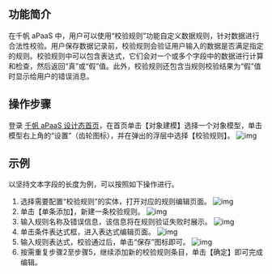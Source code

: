## 功能简介
在千帆 aPaaS 中，用户可以使用“校验规则”功能自定义数据规则，针对数据进行合法性校验。用户保存数据记录前，校验规则会验证用户输入的数据是否满足指定的规则。校验规则中可以包含表达式，它们会对一个或多个字段中的数据进行计算和检查，然后返回“真”或“假”值。此外，校验规则还包含当规则校验结果为“假”值时显示给用户的错误消息。


## 操作步骤
登录 [千帆 aPaaS 设计态首页](https://apaas.cloud.tencent.com/)，在首页单击【对象建模】选择一个对象模型，单击模型右上角的“设置”（齿轮图标），并在弹出的浮层中选择【校验规则】。
![img](https://main.qcloudimg.com/raw/2cc2e7369bc372d25bd9b620b5336924.png)        

## 示例
以坚持文本字段的长度为例，可以按照如下操作进行。
1. 选择需要配置“校验规则”的实体，打开对应的规则编辑页面。
![img](https://main.qcloudimg.com/raw/da1a983e96818bae8311d784c34e461f.png)        
2. 单击【单条添加】，新建一条校验规则。
![img](https://main.qcloudimg.com/raw/b81fb3316b223715a653f334fe6685e6.png)        
3. 输入规则名称及错误信息，该信息将在规则验证失败时展示。
![img](https://main.qcloudimg.com/raw/5da7e1c1c4042be4c36720e50f2a9e17.png)        
4. 单击条件表达式框，进入表达式编辑页面。
![img](https://main.qcloudimg.com/raw/b8563662a2d202088db6d01c92cf8620.png)        
5. 输入规则表达式，校验通过后，单击“保存”图标即可。
![img](https://main.qcloudimg.com/raw/be75e78275dfa740f92d520fb24d4390.png)        
6. 按需重复步骤2至步骤5，继续添加新的校验规则条目，单击【确定】即可完成编辑。

